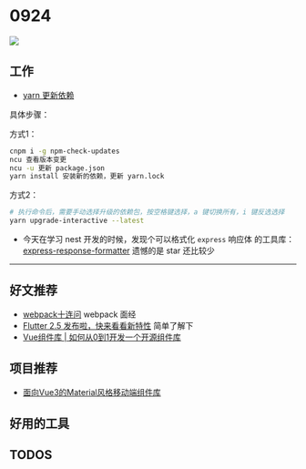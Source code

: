 
# 0924

![](http://h2.ioliu.cn/bing/SmileySloth_ZH-CN5943980097_1920x1080.jpg)

## 工作

- [yarn 更新依赖](https://blog.csdn.net/qq_37939251/article/details/107832805)

具体步骤：

方式1：

```bash
cnpm i -g npm-check-updates
ncu 查看版本变更
ncu -u 更新 package.json
yarn install 安装新的依赖，更新 yarn.lock
```

方式2：

```bash
# 执行命令后，需要手动选择升级的依赖包，按空格键选择，a 键切换所有，i 键反选选择
yarn upgrade-interactive --latest
```

- 今天在学习 nest 开发的时候，发现个可以格式化 `express` 响应体 的工具库：[express-response-formatter](https://github.com/aofleejay/express-response-formatter) 遗憾的是 star 还比较少


---

## 好文推荐

- [webpack十连问](https://juejin.cn/post/7002839760792190989) webpack 面经
- [Flutter 2.5 发布啦，快来看看新特性](https://juejin.cn/post/7005739140452974599) 简单了解下
- [Vue组件库 | 如何从0到1开发一个开源组件库](https://juejin.cn/post/7010553100222070792)

## 项目推荐

- [面向Vue3的Material风格移动端组件库](https://varlet.gitee.io/varlet-ui/#/zh-CN/form)

## 好用的工具

## TODOS